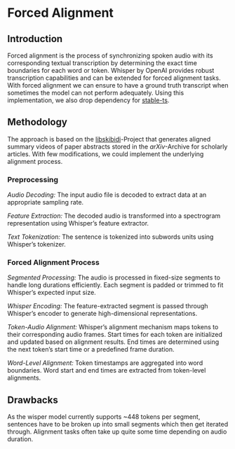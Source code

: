 # Forced Alignment

## Introduction

Forced alignment is the process of synchronizing spoken audio with its corresponding textual transcription by 
determining the exact time boundaries for each word or token. 
Whisper by OpenAI provides robust transcription capabilities and can be extended for forced alignment tasks.
With forced alignment we can ensure to have a ground truth transcript when sometimes the model can not perform adequately.
Using this implementation, we also drop dependency for [stable-ts](https://github.com/jianfch/stable-ts).


## Methodology

The approach is based on the [libskibidi](https://github.com/milkey-mouse/libskibidi/tree/master)-Project that generates aligned
summary videos of paper abstracts stored in the *arXiv*-Archive for scholarly articles. With few modifications, we could 
implement the underlying alignment process.

### Preprocessing
*Audio Decoding:* The input audio file is decoded to extract data at an appropriate sampling rate.

*Feature Extraction:* The decoded audio is transformed into a spectrogram representation using Whisper’s feature extractor.

*Text Tokenization:* The sentence is tokenized into subwords units using Whisper’s tokenizer.

### Forced Alignment Process

*Segmented Processing:*
The audio is processed in fixed-size segments to handle long durations efficiently.
Each segment is padded or trimmed to fit Whisper’s expected input size.

*Whisper Encoding:*
The feature-extracted segment is passed through Whisper’s encoder to generate high-dimensional representations.

*Token-Audio Alignment:*
Whisper’s alignment mechanism maps tokens to their corresponding audio frames.
Start times for each token are initialized and updated based on alignment results.
End times are determined using the next token’s start time or a predefined frame duration.

*Word-Level Alignment:*
Token timestamps are aggregated into word boundaries.
Word start and end times are extracted from token-level alignments.

## Drawbacks

As the wisper model currently supports ~448 tokens per segment, sentences have to be broken up into small 
segments which then get iterated through. Alignment tasks often take up quite some time depending on audio duration.

